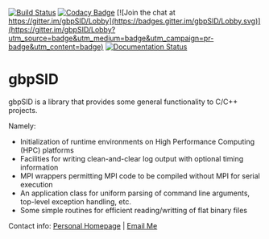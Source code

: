 [![Build Status](https://travis-ci.org/gbpoole/gbpSID.svg?branch=master)](https://travis-ci.org/gbpoole/gbpSID)
[![Codacy Badge](https://api.codacy.com/project/badge/Grade/1eab80463b0541a88bbd8595a3ee0e28)](https://www.codacy.com/app/gbpoole/gbpSID?utm_source=github.com&amp;utm_medium=referral&amp;utm_content=gbpoole/gbpSID&amp;utm_campaign=Badge_Grade)
[![Join the chat at https://gitter.im/gbpSID/Lobby](https://badges.gitter.im/gbpSID/Lobby.svg)](https://gitter.im/gbpSID/Lobby?utm_source=badge&utm_medium=badge&utm_campaign=pr-badge&utm_content=badge)
[![Documentation Status](https://readthedocs.org/projects/gbpsid/badge/?version=latest)](http://gbpsid.readthedocs.io/en/latest/?badge=latest)

# gbpSID

gbpSID is a library that provides some general functionality to C/C++ projects.  

Namely:

* Initialization of runtime environments on High Performance Computing (HPC) platforms
* Facilities for writing clean-and-clear log output with optional timing information
* MPI wrappers permitting MPI code to be compiled without MPI for serial execution
* An application class for uniform parsing of command line arguments, top-level exception handling, etc.
* Some simple routines for efficient reading/writting of flat binary files 

Contact info: [Personal Homepage][1] | [Email Me][2]
  
[1]: http://www.astronomy.swin.edu.au/~gpoole/
[2]: mailto:gbpoole@gmail.com

